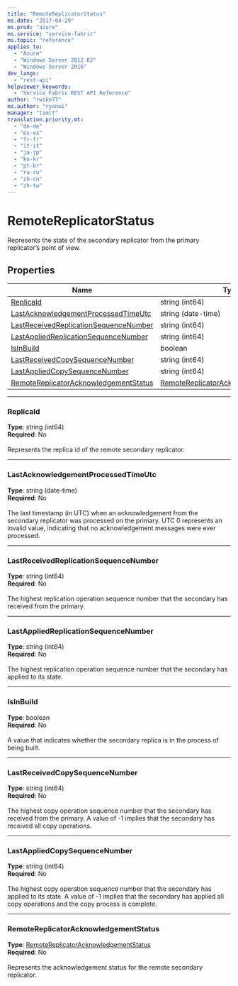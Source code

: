 ```yaml
---
title: "RemoteReplicatorStatus"
ms.date: "2017-04-29"
ms.prod: "azure"
ms.service: "service-fabric"
ms.topic: "reference"
applies_to: 
  - "Azure"
  - "Windows Server 2012 R2"
  - "Windows Server 2016"
dev_langs: 
  - "rest-api"
helpviewer_keywords: 
  - "Service Fabric REST API Reference"
author: "rwike77"
ms.author: "ryanwi"
manager: "timlt"
translation.priority.mt: 
  - "de-de"
  - "es-es"
  - "fr-fr"
  - "it-it"
  - "ja-jp"
  - "ko-kr"
  - "pt-br"
  - "ru-ru"
  - "zh-cn"
  - "zh-tw"
---
```

# RemoteReplicatorStatus

Represents the state of the secondary replicator from the primary replicator’s point of view. 


## Properties
| Name | Type | Required |
| --- | --- | --- |
| [ReplicaId](#replicaid) | string (int64) | No |
| [LastAcknowledgementProcessedTimeUtc](#lastacknowledgementprocessedtimeutc) | string (date-time) | No |
| [LastReceivedReplicationSequenceNumber](#lastreceivedreplicationsequencenumber) | string (int64) | No |
| [LastAppliedReplicationSequenceNumber](#lastappliedreplicationsequencenumber) | string (int64) | No |
| [IsInBuild](#isinbuild) | boolean | No |
| [LastReceivedCopySequenceNumber](#lastreceivedcopysequencenumber) | string (int64) | No |
| [LastAppliedCopySequenceNumber](#lastappliedcopysequencenumber) | string (int64) | No |
| [RemoteReplicatorAcknowledgementStatus](#remotereplicatoracknowledgementstatus) | [RemoteReplicatorAcknowledgementStatus](sfclient-model-remotereplicatoracknowledgementstatus.md) | No |

____
### ReplicaId
__Type__: string (int64) <br/>
__Required__: No<br/>
<br/>
Represents the replica id of the remote secondary replicator.

____
### LastAcknowledgementProcessedTimeUtc
__Type__: string (date-time) <br/>
__Required__: No<br/>
<br/>
The last timestamp (in UTC) when an acknowledgement from the secondary replicator was processed on the primary.
UTC 0 represents an invalid value, indicating that no acknowledgement messages were ever processed.


____
### LastReceivedReplicationSequenceNumber
__Type__: string (int64) <br/>
__Required__: No<br/>
<br/>
The highest replication operation sequence number that the secondary has received from the primary.

____
### LastAppliedReplicationSequenceNumber
__Type__: string (int64) <br/>
__Required__: No<br/>
<br/>
The highest replication operation sequence number that the secondary has applied to its state.

____
### IsInBuild
__Type__: boolean <br/>
__Required__: No<br/>
<br/>
A value that indicates whether the secondary replica is in the process of being built.

____
### LastReceivedCopySequenceNumber
__Type__: string (int64) <br/>
__Required__: No<br/>
<br/>
The highest copy operation sequence number that the secondary has received from the primary.
A value of -1 implies that the secondary has received all copy operations.


____
### LastAppliedCopySequenceNumber
__Type__: string (int64) <br/>
__Required__: No<br/>
<br/>
The highest copy operation sequence number that the secondary has applied to its state.
A value of -1 implies that the secondary has applied all copy operations and the copy process is complete.


____
### RemoteReplicatorAcknowledgementStatus
__Type__: [RemoteReplicatorAcknowledgementStatus](sfclient-model-remotereplicatoracknowledgementstatus.md) <br/>
__Required__: No<br/>
<br/>
Represents the acknowledgement status for the remote secondary replicator.
